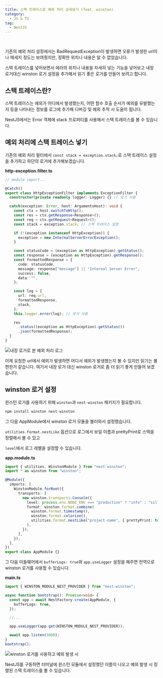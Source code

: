 ```yaml
---
title: 스택 트레이스로 예외 처리 상세보기 (feat. winston)
category:
  - JS & TS
tag:
  - NestJS
---
```


<br/>

기존의 예외 처리 설정에서는 BadRequestException이 발생하면
오류가 발생한 url이나 메세지 정도는 보여줬지만, 정확한 위치나 내용은 알 수 없었습니다.

스택 트레이스를 넣어보면서 에러의 위치나 내용을 자세히 넣는 기능을 넣어보고
내장 로거대신 winston 로거 설정을 추가해서 읽기 좋은 로거를 만들어 보려고 합니다.

## 스택 트레이스란?

스택 트레이스는 예외가 어디에서 발생했는지, 어떤 함수 호출 순서가 예외를 유발했는지 등을
나타내는 정보를 로그에 추가해 디버깅 및 예외 추적 시 도움이 됩니다.

NestJS에서는 Error 객체에 stack 프로퍼티를 사용해서 스택 트레이스를 볼 수 있습니다.

## 예외 처리에 스택 트레이스 넣기

기존의 예외 처리 필터에서 `const stack = exception.stack;`로
스택 트레이스 설정을 추가하고 하단의 로거에 추가해보겠습니다.

**http-exception.filter.ts**

```ts
// module import...

@Catch()
export class HttpExceptionFilter implements ExceptionFilter {
  constructor(private readonly logger: Logger) {} // 로거 사용

  catch(exception: Error, host: ArgumentsHost): void {
    const ctx = host.switchToHttp();
    const res = ctx.getResponse<Response>();
    const req = ctx.getRequest<Request>();
    const stack = exception.stack; // 스택 트레이스 설정

    if (!(exception instanceof HttpException)) {
      exception = new InternalServerErrorException();
    }

    const statusCode = (exception as HttpException).getStatus();
    const response = (exception as HttpException).getResponse();
    const formattedResponse = {
      code: statusCode,
      message: response["message"] || "Internal Server Error",
      success: false,
      data: "",
    };

    const log = {
      url: req.url,
      formattedResponse,
      stack,
    };
    this.logger.error(log); // 로거 사용

    res
      .status((exception as HttpException).getStatus())
      .json(formattedResponse);
  }
}
```

![내장 로거로 본 예외 처리 로그](https://github.com/Zamoca42/blog/assets/96982072/4479d4f1-90a5-4181-979f-9b3aed73d9fe)

이제 요청한 url에서 예외가 발생하면 어디서 예외가 발생했는지 볼 수 있지만 읽기는 불편한거 같습니다.
여기서 내장 로거 대신 winston 로거로 좀 더 읽기 좋게 만들어 보겠습니다.

## winston 로거 설정

윈스턴 로거를 사용하기 위해 `winston`과 `nest-winston` 패키지가 필요합니다.

```bash
npm install winston nest-winston
```

그 다음 AppModule에서 winston 로거 모듈을 불러와서 설정했습니다.

`utilities.format.nestLike` 옵션으로 로그에서 보일 이름과
prettyPrint로 스택을 정렬해서 볼 수 있고

`level`에서 로그 레벨을 설정할 수 있습니다.

**app.module.ts**

```ts
import { utilities, WinstonModule } from "nest-winston";
import * as winston from "winston";

@Module({
  imports: [
    WinstonModule.forRoot({
      transports: [
        new winston.transports.Console({
          level: process.env.NODE_ENV === "production" ? "info" : "silly",
          format: winston.format.combine(
            winston.format.timestamp(),
            winston.format.colorize(),
            utilities.format.nestLike("project-name", { prettyPrint: true })
          ),
        }),
      ],
    }),
  ],
})
export class AppModule {}
```

그 다음 미들웨어에서 `bufferLogs: true`와 `app.useLogger` 설정을 해주면
전역으로 winston 로거를 사용할 수 있습니다.

**main.ts**

```ts
import { WINSTON_MODULE_NEST_PROVIDER } from "nest-winston";

async function bootstrap(): Promise<void> {
  const app = await NestFactory.create(AppModule, {
    bufferLogs: true,
  });

  //...

  app.useLogger(app.get(WINSTON_MODULE_NEST_PROVIDER));

  await app.listen(3000);
}
bootstrap();
```

![winston 로거를 사용하고 예외 발생 시](https://github.com/Zamoca42/blog/assets/96982072/02a8ac9b-7feb-4c6b-9ace-92a52604f972)

NestJS를 구동하면 터미널에 윈스턴 모듈에서 설정했던 이름이 나오고
예외 발생 시 정렬된 스택 트레이스를 볼 수 있습니다.
